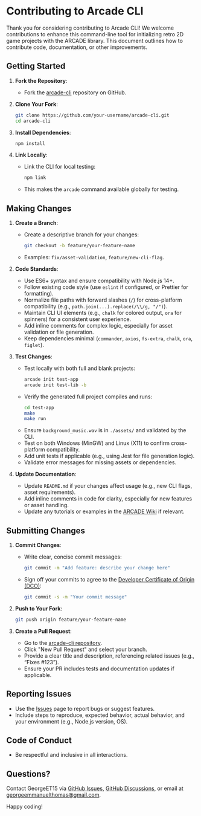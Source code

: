 # Contributing to Arcade CLI

Thank you for considering contributing to Arcade CLI! We welcome contributions to enhance this command-line tool for initializing retro 2D game projects with the ARCADE library. This document outlines how to contribute code, documentation, or other improvements.

## Getting Started

1. **Fork the Repository**:

   - Fork the [arcade-cli](https://github.com/GeorgeET15/arcade-cli) repository on GitHub.

2. **Clone Your Fork**:

   ```bash
   git clone https://github.com/your-username/arcade-cli.git
   cd arcade-cli
   ```

3. **Install Dependencies**:

   ```bash
   npm install
   ```

4. **Link Locally**:
   - Link the CLI for local testing:
     ```bash
     npm link
     ```
   - This makes the `arcade` command available globally for testing.

## Making Changes

1. **Create a Branch**:

   - Create a descriptive branch for your changes:
     ```bash
     git checkout -b feature/your-feature-name
     ```
   - Examples: `fix/asset-validation`, `feature/new-cli-flag`.

2. **Code Standards**:

   - Use ES6+ syntax and ensure compatibility with Node.js 14+.
   - Follow existing code style (use `eslint` if configured, or Prettier for formatting).
   - Normalize file paths with forward slashes (`/`) for cross-platform compatibility (e.g., `path.join(...).replace(/\\/g, "/")`).
   - Maintain CLI UI elements (e.g., `chalk` for colored output, `ora` for spinners) for a consistent user experience.
   - Add inline comments for complex logic, especially for asset validation or file generation.
   - Keep dependencies minimal (`commander`, `axios`, `fs-extra`, `chalk`, `ora`, `figlet`).

3. **Test Changes**:

   - Test locally with both full and blank projects:
     ```bash
     arcade init test-app
     arcade init test-lib -b
     ```
   - Verify the generated full project compiles and runs:
     ```bash
     cd test-app
     make
     make run
     ```
   - Ensure `background_music.wav` is in `./assets/` and validated by the CLI.
   - Test on both Windows (MinGW) and Linux (X11) to confirm cross-platform compatibility.
   - Add unit tests if applicable (e.g., using Jest for file generation logic).
   - Validate error messages for missing assets or dependencies.

4. **Update Documentation**:
   - Update `README.md` if your changes affect usage (e.g., new CLI flags, asset requirements).
   - Add inline comments in code for clarity, especially for new features or asset handling.
   - Update any tutorials or examples in the [ARCADE Wiki](https://arcade-lib.vercel.app/) if relevant.

## Submitting Changes

1. **Commit Changes**:

   - Write clear, concise commit messages:
     ```bash
     git commit -m "Add feature: describe your change here"
     ```
   - Sign off your commits to agree to the [Developer Certificate of Origin (DCO)](https://developercertificate.org/):
     ```bash
     git commit -s -m "Your commit message"
     ```

2. **Push to Your Fork**:

   ```bash
   git push origin feature/your-feature-name
   ```

3. **Create a Pull Request**:
   - Go to the [arcade-cli repository](https://github.com/GeorgeET15/arcade-cli).
   - Click "New Pull Request" and select your branch.
   - Provide a clear title and description, referencing related issues (e.g., “Fixes #123”).
   - Ensure your PR includes tests and documentation updates if applicable.

## Reporting Issues

- Use the [Issues](https://github.com/GeorgeET15/arcade-cli/issues) page to report bugs or suggest features.
- Include steps to reproduce, expected behavior, actual behavior, and your environment (e.g., Node.js version, OS).

## Code of Conduct

- Be respectful and inclusive in all interactions.

## Questions?

Contact GeorgeET15 via [GitHub Issues](https://github.com/GeorgeET15/arcade-cli/issues), [GitHub Discussions](https://github.com/GeorgeET15/arcade-cli/discussions), or email at georgeemmanuelthomas@gmail.com.

Happy coding!
